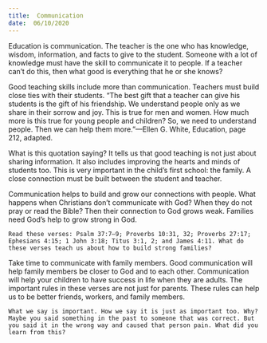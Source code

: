 ```yaml
---
title:  Communication 
date:  06/10/2020
---
```


Education is communication. The teacher is the one who has knowledge, wisdom, information, and facts to give to the student. Someone with a lot of knowledge must have the skill to communicate it to people. If a teacher can’t do this, then what good is everything that he or she knows?

Good teaching skills include more than communication. Teachers must build close ties with their students. “The best gift that a teacher can give his students is the gift of his friendship. We understand people only as we share in their sorrow and joy. This is true for men and women. How much more is this true for young people and children? So, we need to understand people. Then we can help them more.”—Ellen G. White, Education, page 212, adapted.

What is this quotation saying? It tells us that good teaching is not just about sharing information. It also includes improving the hearts and minds of students too. This is very important in the child’s first school: the family. A close connection must be built between the student and teacher.

Communication helps to build and grow our connections with people. What happens when Christians don’t communicate with God? When they do not pray or read the Bible? Then their connection to God grows weak. Families need God’s help to grow strong in God.

`Read these verses: Psalm 37:7–9; Proverbs 10:31, 32; Proverbs 27:17; Ephesians 4:15; 1 John 3:18; Titus 3:1, 2; and James 4:11. What do these verses teach us about how to build strong families?`

Take time to communicate with family members. Good communication will help family members be closer to God and to each other. Communication will help your children to have success in life when they are adults. The important rules in these verses are not just for parents. These rules can help us to be better friends, workers, and family members.

`What we say is important. How we say it is just as important too. Why? Maybe you said something in the past to someone that was correct. But you said it in the wrong way and caused that person pain. What did you learn from this?`